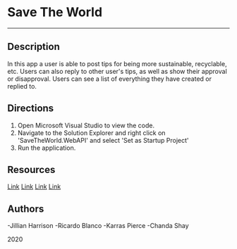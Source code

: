 # Save The World

---

## Description

 In this app a user is able to post tips for being more sustainable, recyclable, etc.
 Users can also reply to other user's tips, as well as show their approval or disapproval.
 Users can see a list of everything they have created or replied to.

 ## Directions

 1. Open Microsoft Visual Studio to view the code.
 2. Navigate to the Solution Explorer and right click on 'SaveTheWorld.WebAPI' and select 'Set as Startup Project'
 3. Run the application.

 ## Resources

 [Link](https://commonmark.org/help/)
 [Link](https://trello.com/b/Utjo2VhG/bluebadgechallenge)
 [Link](https://github.com/karraspierce09/SaveTheWorld)
 [Link](https://elevenfifty.instructure.com/courses/430/assignments/6595)

 ## Authors

 -Jillian Harrison
 -Ricardo Blanco
 -Karras Pierce
 -Chanda Shay



 2020